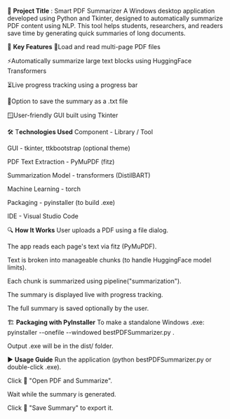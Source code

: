🧠 **Project Title** : Smart PDF Summarizer
A Windows desktop application developed using Python and Tkinter, designed to automatically summarize PDF content using NLP. This tool helps students, researchers, and readers save time by generating quick summaries of long documents.


📌 **Key Features**
📁Load and read multi-page PDF files

⚡Automatically summarize large text blocks using HuggingFace Transformers

⏳Live progress tracking using a progress bar

💾Option to save the summary as a .txt file

🪟User-friendly GUI built using Tkinter


🛠️ T**echnologies Used**
Component -	Library / Tool

GUI - tkinter, ttkbootstrap (optional theme)

PDF Text Extraction - PyMuPDF (fitz)

Summarization Model	- transformers (DistilBART)

Machine Learning - torch

Packaging - pyinstaller (to build .exe)

IDE - Visual Studio Code


🔍 **How It Works**
User uploads a PDF using a file dialog.

The app reads each page's text via fitz (PyMuPDF).

Text is broken into manageable chunks (to handle HuggingFace model limits).

Each chunk is summarized using pipeline("summarization").

The summary is displayed live with progress tracking.

The full summary is saved optionally by the user.


🏗️ **Packaging with PyInstaller**
To make a standalone Windows .exe:
pyinstaller --onefile --windowed bestPDFSummarizer.py .

Output .exe will be in the dist/ folder.


▶️ **Usage Guide**
Run the application (python bestPDFSummarizer.py or double-click .exe).

Click 📁 "Open PDF and Summarize".

Wait while the summary is generated.

Click 💾 "Save Summary" to export it.